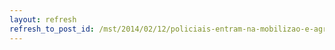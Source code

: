 ```yaml
---
layout: refresh
refresh_to_post_id: /mst/2014/02/12/policiais-entram-na-mobilizao-e-agridem-trabalhadores-veja-vdeo
---
```

